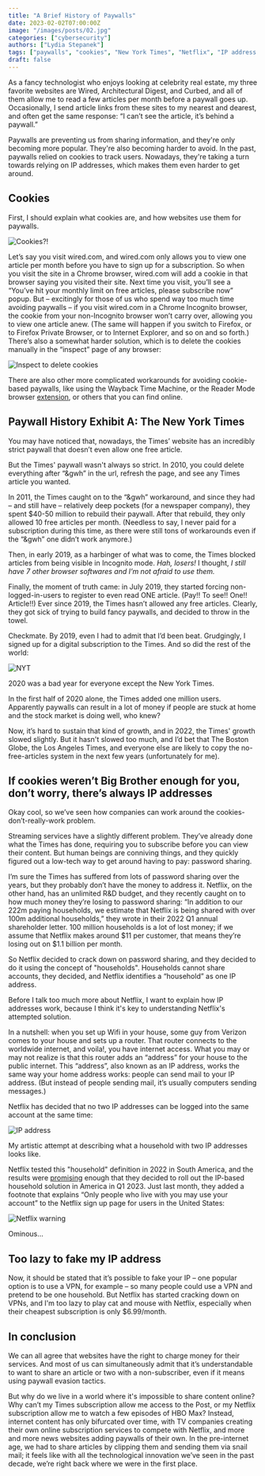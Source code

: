 ```yaml
---
title: "A Brief History of Paywalls"
date: 2023-02-02T07:00:00Z
image: "/images/posts/02.jpg"
categories: ["cybersecurity"]
authors: ["Lydia Stepanek"]
tags: ["paywalls", "cookies", "New York Times", "Netflix", "IP address tracking"]
draft: false
---
```


As a fancy technologist who enjoys looking at celebrity real estate, my three favorite websites are Wired, Architectural Digest, and Curbed, and all of them allow me to read a few articles per month before a paywall goes up. Occasionally, I send article links from these sites to my nearest and dearest, and often get the same response: “I can’t see the article, it’s behind a paywall.”

Paywalls are preventing us from sharing information, and they're only becoming more popular. They're also becoming harder to avoid. In the past, paywalls relied on cookies to track users. Nowadays, they're taking a turn towards relying on IP addresses, which makes them even harder to get around.

## Cookies

First, I should explain what cookies are, and how websites use them for paywalls.

![](/images/posts/cookies.png "Cookies?!")

Let’s say you visit wired.com, and wired.com only allows you to view one article per month before you have to sign up for a subscription. So when you visit the site in a Chrome browser, wired.com will add a cookie in that browser saying you visited their site. Next time you visit, you’ll see a “You’ve hit your monthly limit on free articles, please subscribe now” popup. But – excitingly for those of us who spend way too much time avoiding paywalls – if you visit wired.com in a Chrome Incognito browser, the cookie from your non-Incognito browser won’t carry over, allowing you to view one article anew. (The same will happen if you switch to Firefox, or to Firefox Private Browser, or to Internet Explorer, and so on and so forth.) There’s also a somewhat harder solution, which is to  delete the cookies manually in the “inspect” page of any browser:

![](/images/posts/inspect.png "Inspect to delete cookies")

There are also other more complicated workarounds for avoiding cookie-based paywalls, like using the Wayback Time Machine, or the Reader Mode browser [extension](https://chromewebstore.google.com/detail/reader-mode/llimhhconnjiflfimocjggfjdlmlhblm), or others that you can find online.

## Paywall History Exhibit A: The New York Times

You may have noticed that, nowadays, the Times’ website has an incredibly strict paywall that doesn’t even allow one
free article. 

But the Times' paywall wasn't always so strict. In 2010, you could delete everything
after “&gwh” in the url, refresh the page, and see any Times article you wanted.

In 2011, the Times caught on to the “&gwh” workaround, and since they had – and still have – relatively deep pockets (for a newspaper company), they spent $40-50 million to rebuild their paywall. After that rebuild, they only allowed 10 free articles per month. (Needless to say, I never paid for a subscription during this time, as there were still tons of workarounds even if the “&gwh” one didn’t work anymore.)

Then, in early 2019, as a harbinger of what was to come, the Times blocked articles from being visible in Incognito mode. *Hah, losers!* I thought, *I still have 7 other browser softwares and I’m not afraid to use them.*

Finally, the moment of truth came: in July 2019, they started forcing non-logged-in-users to register to even read ONE article. (Pay!! To see!! One!! Article!!) Ever since 2019, the Times hasn’t allowed any free articles. Clearly, they got sick of trying to build fancy paywalls, and decided to throw in the towel.

Checkmate. By 2019, even I had to admit that I’d been beat. Grudgingly, I signed up for a digital subscription to the Times. And so did the rest of the world:

![](/images/posts/02.jpg "NYT")
<div class="image-caption">2020 was a bad year for everyone except the New York Times.</div>

In the first half of 2020 alone, the Times added one million users. Apparently paywalls can result in a lot of money if people are stuck at home and the stock market is doing well, who knew?

Now, it’s hard to sustain that kind of growth, and in 2022, the Times' growth slowed slightly. But it hasn't slowed too much, and I’d bet that The Boston Globe, the Los Angeles Times, and everyone else are likely to copy the no-free-articles system in the next few years (unfortunately for me).

## If cookies weren’t Big Brother enough for you, don’t worry, there’s always IP addresses
Okay cool, so we’ve seen how companies can work around the cookies-don’t-really-work problem.

Streaming services have a slightly different problem. They’ve already done what the Times has done, requiring you to subscribe before you can view their content. But human beings are conniving things, and they quickly figured out a low-tech way to get around having to pay: password sharing.

I’m sure the Times has suffered from lots of password sharing over the years, but they probably don’t have the money to address it. Netflix, on the other hand, has an unlimited R&D budget, and they recently caught on to how much money they’re losing to password sharing: “In addition to our 222m paying households, we estimate that Netflix is being shared with over 100m additional households,” they wrote in their 2022 Q1 annual shareholder letter. 100 million households is a lot of lost money; if we assume that Netflix makes around $11 per customer, that means they’re losing out on $1.1 billion per month.

So Netflix decided to crack down on password sharing, and they decided to do it using the concept of "households". Households cannot share accounts, they decided, and Netflix identifies a “household” as one IP address.

Before I talk too much more about Netflix, I want to explain how IP addresses work, because I think it's key to understanding Netflix's attempted solution.

In a nutshell: when you set up Wifi in your house, some guy from Verizon comes to your house and sets up a router. That router connects to the worldwide internet, and voila!, you have internet access. What you may or may not realize is that this router adds an “address” for your house to the public internet. This “address”, also known as an IP address, works the same way your home address works: people can send mail to your IP address. (But instead of people sending mail, it’s usually computers sending messages.)

Netflix has decided that no two IP addresses can be logged into the same account at the same time:

![](/images/posts/ip_address.png "IP address")
<div class="image-caption">My artistic attempt at describing what a household with two IP addresses looks like.</div>

Netflix tested this "household" definition in 2022 in South America, and the results were [promising](https://time.com/6223415/netflix-password-sharing-crackdown) enough that they decided to roll out the IP-based household solution in America in Q1 2023. Just last month, they added a footnote that explains “Only people who live with you may use your account” to the Netflix sign up page for users in the United States:

![](/images/posts/netflix_one_household.png "Netflix warning")
<div class="image-caption">Ominous…</div>

## Too lazy to fake my IP address
Now, it should be stated that it’s possible to fake your IP – one popular option is to use a VPN, for example – so many people could use a VPN and pretend to be one household. But Netflix has started cracking down on VPNs, and I'm too lazy to play cat and mouse with Netflix, especially when their cheapest subscription is only $6.99/month.

## In conclusion
We can all agree that websites have the right to charge money for their services. And most of us can simultaneously admit that it’s understandable to want to share an article or two with a non-subscriber, even if it means using paywall evasion tactics.

But why do we live in a world where it's impossible to share content online? Why can’t my Times subscription allow me access to the Post, or my Netflix subscription allow me to watch a few episodes of HBO Max? Instead, internet content has only bifurcated over time, with TV companies creating their own online subscription services to compete with Netflix, and more and more news websites adding paywalls of their own. In the pre-internet age, we had to share articles by clipping them and sending them via snail mail; it feels like with all the technological innovation we’ve seen in the past decade, we’re right back where we were in the first place.
